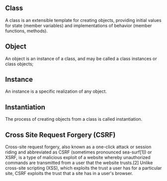 
Class
-----
A class is an extensible template for creating objects, providing initial values for state (member variables) and implementations of behavior (member functions, methods).

Object
------
An object is an instance of a class, and may be called a class instances or class objects;

Instance
--------
An instance is a specific realization of any object.

Instantiation
-------------
The process of creating objects from a class is called instantiation.

Cross Site Request Forgery (CSRF)
----------------------------------
Cross-site request forgery, also known as a one-click attack or session riding and abbreviated as CSRF (sometimes pronounced sea-surf[1]) or XSRF, is a type of malicious exploit of a website whereby unauthorized commands are transmitted from a user that the website trusts.[2] Unlike cross-site scripting (XSS), which exploits the trust a user has for a particular site, CSRF exploits the trust that a site has in a user's browser.